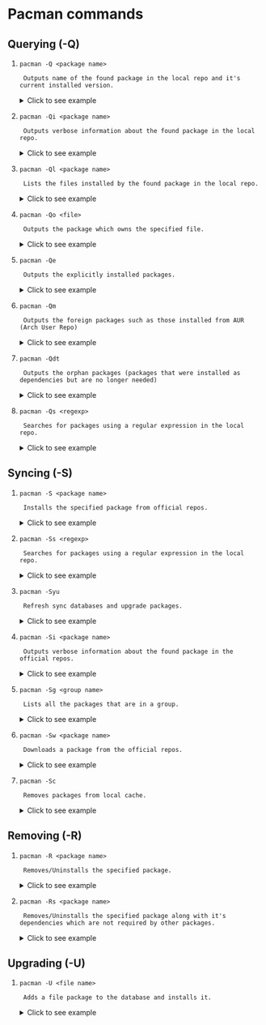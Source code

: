 # Pacman commands

## Querying (-Q)

1. `pacman -Q <package name>`

        Outputs name of the found package in the local repo and it's current installed version. 
    <details>
    <summary>Click to see example</summary>
    $ pacman -Q xclip </br>
    xclip 0.13-3
    </details>

2. `pacman -Qi <package name>`

        Outputs verbose information about the found package in the local repo.
    <details>
    <summary>Click to see example</summary>
    $ pacman -Qi xclip </br>
    Name            : xclip </br>
    Version         : 0.13-3 </br>
    Description     : Command line interface to the X11 clipboard </br>
    Architecture    : x86_64 </br>
    URL             : https://github.com/astrand/xclip </br>
    Licenses        : GPL </br>
    Groups          : None </br>
    Provides        : None </br>
    Depends On      : libxmu </br>
    Optional Deps   : None </br>
    Required By     : None </br>
    Optional For    : None </br>
    Conflicts With  : None </br>
    Replaces        : None </br>
    Installed Size  : 34.39 KiB </br>
    Packager        : Felix Yan <felixonmars@archlinux.org> </br>
    Build Date      : Sat 16 May 2020 03:56:14 PM UTC </br>
    Install Date    : Sun 21 Feb 2021 11:09:59 AM UTC </br>
    Install Reason  : Explicitly installed </br>
    Install Script  : No </br>
    Validated By    : Signature </br>
    </details>

3. `pacman -Ql <package name>`

        Lists the files installed by the found package in the local repo.
    <details>
    <summary>Click to see example</summary>
    $ pacman -Ql xclip </br>
    xclip /usr/ </br>
    xclip /usr/bin/ </br>
    xclip /usr/bin/xclip </br>
    xclip /usr/bin/xclip-copyfile </br>
    xclip /usr/bin/xclip-cutfile </br>
    xclip /usr/bin/xclip-pastefile </br>
    xclip /usr/share/ </br>
    xclip /usr/share/man/ </br>
    xclip /usr/share/man/man1/ </br>
    xclip /usr/share/man/man1/xclip-copyfile.1.gz </br>
    xclip /usr/share/man/man1/xclip.1.gz </br>
    </details>

4. `pacman -Qo <file>`

        Outputs the package which owns the specified file.
    <details>
    <summary>Click to see example</summary>
    $ pacman -Qo /usr/include/SDL2/SDL.h </br>
    /usr/include/SDL2/SDL.h is owned by sdl2 2.0.14-1
    </details>

5. `pacman -Qe`

        Outputs the explicitly installed packages.
    <details>
    <summary>Click to see example</summary>
    $ pacman -Qe </br>
    acpi 1.7-3 </br>
    acpid 2.0.32-2 </br>
    alsa-firmware 1.2.4-2 </br>
    alsa-utils 1.2.4-2 </br>
    android-tools 30.0.5-1 </br>
    android-udev 20201003-1 </br>
    apparmor 3.0.1-1 </br>
    appimagelauncher 2.2.0-4 </br>
    ark 20.12.2-1 </br>
    autoconf 2.71-1 </br>
    ...
    </details>


6. `pacman -Qm`

        Outputs the foreign packages such as those installed from AUR (Arch User Repo)
    <details>
    <summary>Click to see example</summary>
    $ pacman -Qm</br>
    plex-media-player 2.58.0-4 </br>
    ttf-ms-fonts 2.0-12 </br>
    </details>

7. `pacman -Qdt`

        Outputs the orphan packages (packages that were installed as dependencies but are no longer needed)
    <details>
    <summary>Click to see example</summary>
    $ pacman -Qdt</br>
    go 2:1.48.0-2 </br>
    </details>

8. `pacman -Qs <regexp>`

        Searches for packages using a regular expression in the local repo.
    <details>
    <summary>Click to see example</summary>
    $ pacman -Qs clip</br>
    local/xclip 0.13-3 </br>
    &nbsp;&nbsp;&nbsp;&nbsp;Command line interface to the X11 clipboard </br>

    </details>

## Syncing (-S)

1. `pacman -S <package name>`

        Installs the specified package from official repos.
    <details>
    <summary>Click to see example</summary>
    $ sudo pacman -S xclip </br>
    [sudo] password for username: 
    resolving dependencies...
    looking for conflicting packages...

    Packages (1) xclip-0.13-3

    Total Installed Size:  0.03 MiB
    Net Upgrade Size:      0.00 MiB

    :: Proceed with installation? [Y/n]
    </details>

2. `pacman -Ss <regexp>`

        Searches for packages using a regular expression in the local repo. 
    <details>
    <summary>Click to see example</summary>
    $ pacman -Ss clip </br>
    extra/eclipse-ecj 4.6.3-2 </br>
    &nbsp;&nbsp;&nbsp;&nbsp;Eclipse java bytecode compiler </br>
    extra/gpaste 3.38.5-1 </br>
    &nbsp;&nbsp;&nbsp;&nbsp;Clipboard management system </br>
    extra/xclip 0.13-3 [installed] </br>
    &nbsp;&nbsp;&nbsp;&nbsp;Command line interface to the X11 clipboard </br>
    extra/xfce4-clipman-plugin 1.6.1-1 (xfce4-goodies) </br>
    &nbsp;&nbsp;&nbsp;&nbsp;A clipboard plugin for the Xfce4 panel </br>
    extra/xorg-xclipboard 1.1.3-3 </br>
    &nbsp;&nbsp;&nbsp;&nbsp;X clipboard manager </br>
    </details>


3. `pacman -Syu`

        Refresh sync databases and upgrade packages.
    <details>
    <summary>Click to see example</summary>
    $ sudo pacman -Syu</br>
    [sudo] password for username: </br>
    :: Synchronizing package databases...</br>
    core is up to date</br>
    extra is up to date</br>
    community is up to date</br>
    multilib is up to date</br>
    :: Starting full system upgrade...</br>
    there is nothing to do</br>

4. `pacman -Si <package name>`

        Outputs verbose information about the found package in the official repos.
    <details>
    <summary>Click to see example</summary>
    $ pacman -Si xclip </br>
    Repository : extra </br>
    Name : xclip </br>
    Version : 0.13-3 </br>
    Description : Command line interface to the X11 clipboard </br>
    Architecture : x86_64 </br>
    URL : https://github.com/astrand/xclip </br>
    Licenses : GPL </br>
    Groups : None </br>
    Provides : None </br>
    Depends On : libxmu </br>
    Optional Deps : None </br>
    Conflicts With : None </br>
    Replaces : None </br>
    Download Size : 14.98 KiB </br>
    Installed Size : 34.39 KiB </br>
    Packager : Felix Yan <felixonmars@archlinux.org> </br>
    Build Date : Sat 16 May 2020 03:56:14 PM UTC </br>
    Validated By : MD5 Sum SHA-256 Sum Signature </br>
    </details>

5. `pacman -Sg <group name>`

        Lists all the packages that are in a group.
    <details>
    <summary>Click to see example</summary>
    $ pacman -Sg base-devel</br>
    base-devel autoconf </br>
    base-devel automake </br>
    base-devel binutils </br>
    base-devel bison </br>
    base-devel fakeroot </br>
    base-devel file </br>
    base-devel findutils </br>
    base-devel flex </br>
    base-devel gawk </br>
    base-devel gcc </br>
    base-devel gettext </br>
    base-devel grep </br>
    base-devel groff </br>
    base-devel gzip </br>
    base-devel libtool </br>
    base-devel m4 </br>
    base-devel make </br>
    base-devel pacman </br>
    base-devel patch </br>
    base-devel pkgconf </br>
    base-devel sed </br>
    base-devel sudo </br>
    base-devel texinfo </br>
    base-devel which </br>
    </details>

6. `pacman -Sw <package name>`

        Downloads a package from the official repos.
    <details>
    <summary>Click to see example</summary>
    $ sudo pacman -Sw xclip </br>
    [sudo] password for username: 

    resolving dependencies...

    Packages (1) xclip-0.13-3

    Total Download Size:  0.00 MiB

    :: Proceed with download? [Y/n] 
    </details>

7. `pacman -Sc`

        Removes packages from local cache.
    <details>
    <summary>Click to see example</summary>
    $ sudo pacman -Sc</br>
    [sudo] password for username: </br>
    Packages to keep:</br>
    All locally installed packages</br>

    Cache directory: /var/cache/pacman/pkg/</br>
    :: Do you want to remove all other packages from cache? [Y/n]</br>
    </details>

## Removing (-R)

1. `pacman -R <package name>`

        Removes/Uninstalls the specified package.
    <details>
    <summary>Click to see example</summary>
    $ sudo pacman -R plex-media-player</br>
    [sudo] password for username: </br>
    checking dependencies...

    Packages (1) plex-media-player-2.58.0-4

    Total Removed Size:  33.42 MiB

    :: Do you want to remove these packages? [Y/n]
    </details>

2. `pacman -Rs <package name>`

        Removes/Uninstalls the specified package along with it's dependencies which are not required by other packages.
    <details>
    <summary>Click to see example</summary>
    $ sudo pacman -Rs plex-media-player</br>
    [sudo] password for username: </br>
    checking dependencies...

    Packages (8) libcec-6.0.2-1  mpv-1:0.33.0-4  mujs-1.0.9-1  p8-platform-2.1.0.1-4  rubberband-1.9-1  uchardet-0.0.7-1  vamp-plugin-sdk-2.10.0-1  plex-media-player-2.58.0-4

    Total Removed Size:  42.56 MiB

    :: Do you want to remove these packages? [Y/n]
    </details>


## Upgrading (-U)

1. `pacman -U <file name>`

        Adds a file package to the database and installs it.
    <details>
    <summary>Click to see example</summary>
    $ sudo pacman -U teamviewer-15.14.5-1-x86_64.pkg.tar.zst </br>
    [sudo] password for username: </br>
    loading packages...</br>
    resolving dependencies...</br>
    looking for conflicting packages...</br>

    Packages (1) teamviewer-15.14.5-1</br>

    Total Installed Size:  68.97 MiB</br>

    :: Proceed with installation? [Y/n] </br>
    </details>